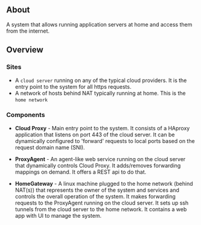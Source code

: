 ## About

A system that allows running application servers at home and access them from the internet.


## Overview

### Sites

* A `cloud server` running on any of the typical cloud providers. It is the entry point to the system for all https requests.
* A network of hosts behind NAT typically running at home. This is the `home network`

### Components

* **Cloud Proxy** - Main entry point to the system. It consists of a HAproxy application that listens on port 443 of the cloud server. It can be dynamically configured to 'forward' requests to local ports based on the request domain name (SNI). 

* **ProxyAgent** - An agent-like web service running on the cloud server that dynamically controls Cloud Proxy. It adds/removes forwarding mappings on demand. It offers a REST api to do that.

* **HomeGateway** - A linux machine plugged to the home network (behind NAT(s)) that represents the owner of the system and services and controls the overall operation of the system. It makes forwarding requests to the ProxyAgent running on the cloud server.  It sets up ssh tunnels from the cloud server to the home network. It contains a web app with UI to manage the system.





